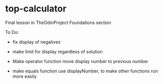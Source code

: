 # top-calculator

Final lesson in TheOdinProject Foundations section

To Do:

- fix display of negatives

- make limit for display regardless of solution

- Make operator function move display number to previous number

- make equals function use displayNumber, to make other functions run more easily

